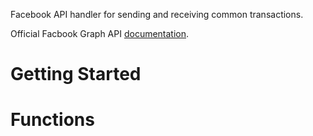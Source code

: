 Facebook API handler for sending and receiving common transactions. 

Official Facbook Graph API [documentation](https://developers.facebook.com/docs/graph-api/reference/user).  

# Getting Started

# Functions

